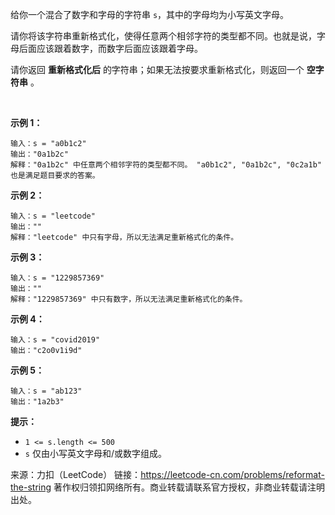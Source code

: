 给你一个混合了数字和字母的字符串 ```s```，其中的字母均为小写英文字母。

请你将该字符串重新格式化，使得任意两个相邻字符的类型都不同。也就是说，字母后面应该跟着数字，而数字后面应该跟着字母。

请你返回 **重新格式化后** 的字符串；如果无法按要求重新格式化，则返回一个 **空字符串** 。

 

**示例 1：**
```
输入：s = "a0b1c2"
输出："0a1b2c"
解释："0a1b2c" 中任意两个相邻字符的类型都不同。 "a0b1c2", "0a1b2c", "0c2a1b" 也是满足题目要求的答案。
```
**示例 2：**
```
输入：s = "leetcode"
输出：""
解释："leetcode" 中只有字母，所以无法满足重新格式化的条件。
```
**示例 3：**
```
输入：s = "1229857369"
输出：""
解释："1229857369" 中只有数字，所以无法满足重新格式化的条件。
```
**示例 4：**
```
输入：s = "covid2019"
输出："c2o0v1i9d"
```
**示例 5：**
```
输入：s = "ab123"
输出："1a2b3"
```

**提示：**

* ```1 <= s.length <= 500```
* ```s``` 仅由小写英文字母和/或数字组成。

来源：力扣（LeetCode）
链接：https://leetcode-cn.com/problems/reformat-the-string
著作权归领扣网络所有。商业转载请联系官方授权，非商业转载请注明出处。
